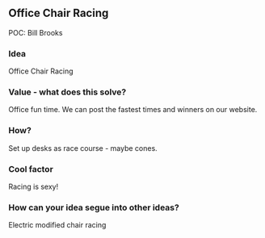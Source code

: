 ## Office Chair Racing
POC: Bill Brooks

### Idea
Office Chair Racing

### Value - what does this solve?
Office fun time. We can post the fastest times and winners on our website.

### How?
Set up desks as race course - maybe cones.

### Cool factor
Racing is sexy!

### How can your idea segue into other ideas?
Electric modified chair racing
